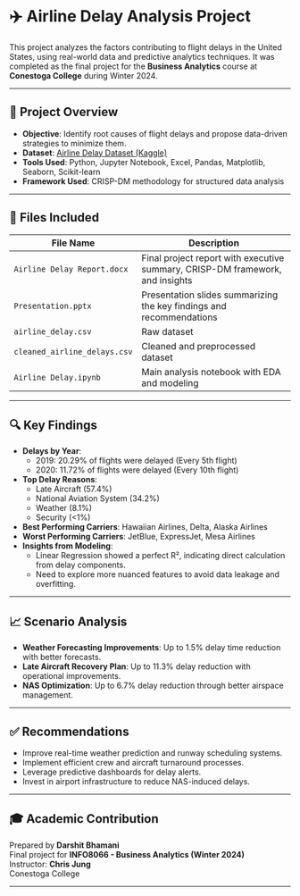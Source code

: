
# ✈️ Airline Delay Analysis Project

This project analyzes the factors contributing to flight delays in the United States, using real-world data and predictive analytics techniques. It was completed as the final project for the **Business Analytics** course at **Conestoga College** during Winter 2024.

---

## 📌 Project Overview

- **Objective**: Identify root causes of flight delays and propose data-driven strategies to minimize them.
- **Dataset**: [Airline Delay Dataset (Kaggle)](https://www.kaggle.com/datasets/eugeniyosetrov/airline-delays)
- **Tools Used**: Python, Jupyter Notebook, Excel, Pandas, Matplotlib, Seaborn, Scikit-learn
- **Framework Used**: CRISP-DM methodology for structured data analysis

---

## 📁 Files Included

| File Name                      | Description |
|-------------------------------|-------------|
| `Airline Delay Report.docx`   | Final project report with executive summary, CRISP-DM framework, and insights |
| `Presentation.pptx`           | Presentation slides summarizing the key findings and recommendations |
| `airline_delay.csv`           | Raw dataset |
| `cleaned_airline_delays.csv`  | Cleaned and preprocessed dataset |
| `Airline Delay.ipynb`         | Main analysis notebook with EDA and modeling |


---

## 🔍 Key Findings

- **Delays by Year**:
  - 2019: 20.29% of flights were delayed (Every 5th flight)
  - 2020: 11.72% of flights were delayed (Every 10th flight)
- **Top Delay Reasons**:
  - Late Aircraft (57.4%)
  - National Aviation System (34.2%)
  - Weather (8.1%)
  - Security (<1%)
- **Best Performing Carriers**: Hawaiian Airlines, Delta, Alaska Airlines
- **Worst Performing Carriers**: JetBlue, ExpressJet, Mesa Airlines
- **Insights from Modeling**:
  - Linear Regression showed a perfect R², indicating direct calculation from delay components.
  - Need to explore more nuanced features to avoid data leakage and overfitting.

---

## 📈 Scenario Analysis

- **Weather Forecasting Improvements**: Up to 1.5% delay time reduction with better forecasts.
- **Late Aircraft Recovery Plan**: Up to 11.3% delay reduction with operational improvements.
- **NAS Optimization**: Up to 6.7% delay reduction through better airspace management.

---

## ✅ Recommendations

- Improve real-time weather prediction and runway scheduling systems.
- Implement efficient crew and aircraft turnaround processes.
- Leverage predictive dashboards for delay alerts.
- Invest in airport infrastructure to reduce NAS-induced delays.

---

## 🎓 Academic Contribution

Prepared by **Darshit Bhamani**  
Final project for **INFO8066 - Business Analytics (Winter 2024)**  
Instructor: **Chris Jung**  
Conestoga College

---
